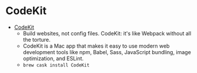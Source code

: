 # CodeKit
- [CodeKit](https://codekitapp.com/)
  -  Build websites, not config files. CodeKit: it's like Webpack without all the torture.
  - CodeKit is a Mac app that makes it easy to use modern web development tools like npm, Babel, Sass, JavaScript bundling, image optimization, and ESLint.
  - `brew cask install CodeKit`
